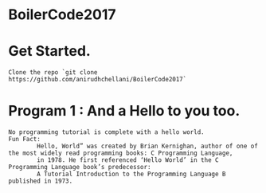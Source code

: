 #	BoilerCode2017

# 	Get Started.
	Clone the repo `git clone https://github.com/anirudhchellani/BoilerCode2017`

# 	Program 1 : And a Hello to you too.
	No programming tutorial is complete with a hello world.
	Fun Fact: 
			Hello, World” was created by Brian Kernighan, author of one of the most widely read programming books: C Programming Language, 
			in 1978. He first referenced ‘Hello World’ in the C Programming Language book’s predecessor: 
			A Tutorial Introduction to the Programming Language B published in 1973.
